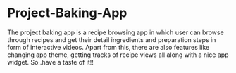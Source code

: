 # Project-Baking-App
The project baking app is a recipe browsing app in which user can browse through recipes and get their detail ingredients and preparation 
steps in form of interactive videos. Apart from this, there are also features like changing app theme, getting tracks of recipe views
all along with a nice app widget. So..have a taste of it!!
